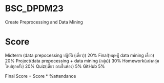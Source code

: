 # BSC_DPDM23
Create Preprocessing and Data Mining

# Score
Midterm (data prepocessing ปฏิบัติ (เดี่ยว)) 20%
Final(ทฤษฎี data mining เดี่ยว) 20%
Project(data prepocessing + data mining (กลุ่ม)) 30%
Homework(แบ่งกลุ่มใหม่ทุกครั้ง) 20%
Quiz(เดี่ยว ถามในห้อง) 5%
GitHub 5%

Final Score = Score * %attendance
